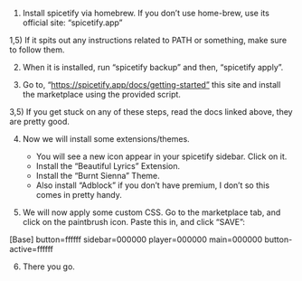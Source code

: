 1) Install spicetify via homebrew. If you don’t use home-brew, use its official site: “spicetify.app”

1,5) If it spits out any instructions related to PATH or something, make sure to follow them.

2) When it is installed, run “spicetify backup” and then, “spicetify apply”. 

3) Go to, “https://spicetify.app/docs/getting-started” this site and install the marketplace using the provided script.

3,5) If you get stuck on any of these steps, read the docs linked above, they are pretty good.

4) Now we will install some extensions/themes.
	- You will see a new icon appear in your spicetify sidebar. Click on it.
	- Install the “Beautiful Lyrics” Extension.
	- Install the “Burnt Sienna” Theme.
	- Also install “Adblock” if you don’t have premium, I don’t so this comes in pretty handy.


5) We will now apply some custom CSS. Go to the marketplace tab, and click on the paintbrush icon. Paste this in, and click “SAVE”:

[Base]
button=ffffff
sidebar=000000
player=000000
main=000000
button-active=ffffff

6) There you go.


